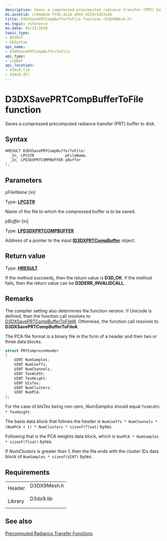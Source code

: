 ```yaml
---
description: Saves a compressed precomputed radiance transfer (PRT) buffer to disk.
ms.assetid: cc94a83e-f755-411d-a993-4529c5d53cd5
title: D3DXSavePRTCompBufferToFile function (D3DX9Mesh.h)
ms.topic: reference
ms.date: 05/31/2018
topic_type: 
- APIRef
- kbSyntax
api_name: 
- D3DXSavePRTCompBufferToFile
api_type: 
- LibDef
api_location: 
- d3dx9.lib
- d3dx9.dll
---
```


# D3DXSavePRTCompBufferToFile function

Saves a compressed precomputed radiance transfer (PRT) buffer to disk.

## Syntax

```cpp
HRESULT D3DXSavePRTCompBufferToFile(
  _In_ LPCSTR              pFileName,
  _In_ LPD3DXPRTCOMPBUFFER pBuffer
);
```

## Parameters

*pFileName* \[in\]

Type: **[LPCSTR](../winprog/windows-data-types.md)**

Name of the file to which the compressed buffer is to be saved.

*pBuffer* \[in\]

Type: **[LPD3DXPRTCOMPBUFFER](id3dxprtcompbuffer.md)**

Address of a pointer to the input [**ID3DXPRTCompBuffer**](id3dxprtcompbuffer.md) object.

## Return value

Type: **[HRESULT](../com/structure-of-com-error-codes.md)**

If the method succeeds, then the return value is **D3D\_OK**. If the method fails, then the return value can be **D3DERR\_INVALIDCALL**.

## Remarks

The compiler setting also determines the function version. If Unicode is defined, then the function call resolves to [D3DXSavePRTCompBufferToFileW](). Otherwise, the function call resolves to **D3DXSavePRTCompBufferToFileA**.

The PCA file format is a binary file in the form of a header and then two or three data blocks.

```cpp
struct PRTCompressHeader
{
    UINT NumSamples;
    UINT NumCoeffs;
    UINT NumChannels;
    UINT TexWidth;
    UINT TexHeight;
    UINT bIsTex;
    UINT NumClusters;
    UINT NumPCA;
};
```

For the case of *bIsTex* being non-zero, *NumSamples* should equal `TexWidth * TexHeight`.

The basis data block that follows the header is `NumCoeffs * NumChannels * (NumPCA + 1) * NumClusters * sizeof(float)` bytes.

Following that is the PCA weights data block, which is `NumPCA * NumSamples * sizeof(float)` bytes.

If *NumClusters* is greater than 1, then the file ends with the cluster IDs data block of `NumSamples * sizeof(UINT)` bytes.

## Requirements

|                    |                                                                                        |
|--------------------|----------------------------------------------------------------------------------------|
| Header<br/>  | <dl> <dt>D3DX9Mesh.h</dt> </dl> |
| Library<br/> | <dl> <dt>D3dx9.lib</dt> </dl>   |

## See also

[Precomputed Radiance Transfer Functions](dx9-graphics-reference-d3dx-functions-prt.md)
